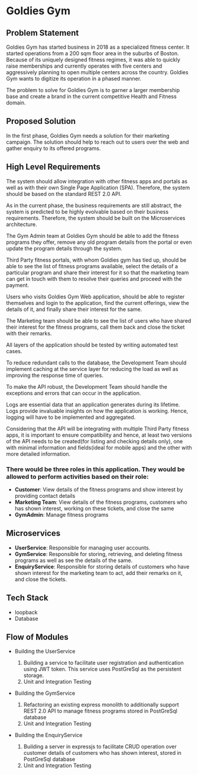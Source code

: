 # Goldies Gym 

## Problem Statement

Goldies Gym has started business in 2018 as a specialized fitness center. It started operations from a 200 sqm floor area in the suburbs of Boston. Because of its uniquely designed fitness regimes, it was able to quickly raise memberships and currently operates with five centers and aggressively planning to open multiple centers across the country.
Goldies Gym wants to digitize its operation in a phased manner. 

The problem to solve for Goldies Gym is to garner a larger membership base and create a brand in the current competitive Health and Fitness domain.


## Proposed Solution
In the first phase, Goldies Gym needs a solution for their marketing campaign. 
The solution should help to reach out to users over the web and gather enquiry to its offered programs. 


## High Level Requirements

The system should allow integration with other fitness apps and portals as well as with their own Single Page Application (SPA). Therefore, the system should be based on the standard REST 2.0 API. 

As in the current phase, the business requirements are still abstract, the system is predicted to be highly evolvable based on their business requirements. Therefore, the system should be built on the Microservices architecture.

The Gym Admin team at Goldies Gym should be able to add the fitness programs they offer, remove any old program details from the portal or even update the program details through the system.

Third Party fitness portals, with whom Goldies gym has tied up, should be able to see the list of fitness programs available, select the details of a particular program and share their interest for it so that the marketing team can get in touch with them to resolve their queries and proceed with the payment.

Users who visits Goldies Gym Web application, should be able to register themselves and login to the application, find the current offerings, view the details of it, and finally share their interest for the same.  

The Marketing team should be able to see the list of users who have shared their interest for the fitness programs, call them back and close the ticket with their remarks.

All layers of the application should be tested by writing automated test cases.

To reduce redundant calls to the database, the Development Team should implement caching at the service layer for reducing the load as well as improving the response time of queries.

To make the API robust, the Development Team should handle the exceptions and errors that can occur in the application.

Logs are essential data that an application generates during its lifetime. Logs provide invaluable insights on how the application is working. Hence, logging will have to be implemented and aggregated.

Considering that the API will be integrating with multiple Third Party fitness apps, it is important to ensure compatibility and hence, at least two versions of the API needs to be created(for listing and checking details only), one with minimal information and fields(ideal for mobile apps) and the other with more detailed information.

### There would be three roles in this application. They would be allowed to perform activities based on their role: 
  - **Customer**: View details of the fitness programs and show interest by providing contact details
  - **Marketing Team**: View details of the fitness programs, customers who has shown interest, working on these tickets, and close the same
  - **GymAdmin**: Manage fitness programs

## Microservices

- **UserService**: Responsible for managing user accounts.
- **GymService**: Responsible for storing, retrieving, and deleting fitness programs as well as see the details of the same.
- **EnquiryService**: Responsible for storing details of customers who have shown interest for the marketing team to act, add their remarks on it, and close the tickets.

## Tech Stack

- loopback
- Database


## Flow of Modules

- Building the UserService
  1. Building a service to facilitate user registration and authentication using JWT token. This service uses PostGreSql as the persistent storage.
  2. Unit and Integration Testing

- Building the GymService
  1. Refactoring an existing express monolith to additionally support REST 2.0 API to manage fitness programs stored in PostGreSql database
  2.  Unit and Integration Testing

- Building the EnquiryService
  1. Building a server in expressjs to facilitate CRUD operation over customer details of customers who has shown interest, stored in PostGreSql database
  2. Unit and Integration Testing